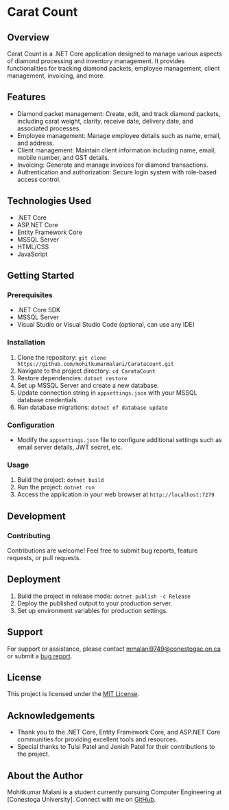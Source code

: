 # Carat Count

## Overview
Carat Count is a .NET Core application designed to manage various aspects of diamond processing and inventory management. It provides functionalities for tracking diamond packets, employee management, client management, invoicing, and more.

## Features
- Diamond packet management: Create, edit, and track diamond packets, including carat weight, clarity, receive date, delivery date, and associated processes.
- Employee management: Manage employee details such as name, email, and address.
- Client management: Maintain client information including name, email, mobile number, and GST details.
- Invoicing: Generate and manage invoices for diamond transactions.
- Authentication and authorization: Secure login system with role-based access control.

## Technologies Used
- .NET Core
- ASP.NET Core
- Entity Framework Core
- MSSQL Server
- HTML/CSS
- JavaScript 

## Getting Started
### Prerequisites
- .NET Core SDK
- MSSQL Server
- Visual Studio or Visual Studio Code (optional, can use any IDE)

### Installation
1. Clone the repository: `git clone https://github.com/mohitkumarmalani/CarataCount.git`
2. Navigate to the project directory: `cd CarataCount`
3. Restore dependencies: `dotnet restore`
4. Set up MSSQL Server and create a new database.
5. Update connection string in `appsettings.json` with your MSSQL database credentials.
6. Run database migrations: `dotnet ef database update`

### Configuration
- Modify the `appsettings.json` file to configure additional settings such as email server details, JWT secret, etc.

### Usage
1. Build the project: `dotnet build`
2. Run the project: `dotnet run`
3. Access the application in your web browser at `http://localhost:7279`

## Development
### Contributing
Contributions are welcome! Feel free to submit bug reports, feature requests, or pull requests.

## Deployment
1. Build the project in release mode: `dotnet publish -c Release`
2. Deploy the published output to your production server.
3. Set up environment variables for production settings.


## Support
For support or assistance, please contact mmalani9749@conestogac.on.ca or submit a [bug report](https://github.com/mohitkumarmalani/CarataCount/issues).

## License
This project is licensed under the [MIT License](LICENSE).

## Acknowledgements
- Thank you to the .NET Core, Entity Framework Core, and ASP.NET Core communities for providing excellent tools and resources.
- Special thanks to Tulsi Patel and Jenish Patel  for their contributions to the project.

## About the Author
Mohitkumar Malani is a student currently pursuing Computer Engineering at [Conestoga University]. Connect with me on [GitHub](https://github.com/mohitkumarmalani).
